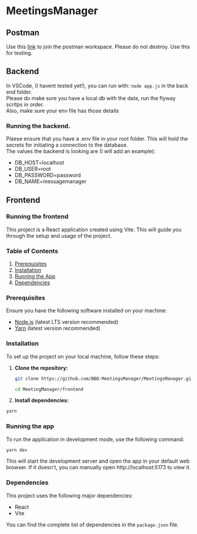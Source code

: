 # MeetingsManager

## Postman

Use this [link](https://app.getpostman.com/join-team?invite_code=86fbcfb0462f951fd07fc3fa07a28b6b&target_code=6d568224b2cbf7d42168ae268cade424) to join the postman workspace. Please do not destroy. Use this for testing.

## Backend

In VSCode, (I havent tested yet!), you can run with: `node app.js` in the back end folder.  
Please do make sure you have a local db with the data, run the flyway scritps in order.  
Also, make sure your env file has those details

### Running the backend.

Plaese ensure that you have a .env file in your root folder. This will hold the secrets for initiating a connection to the database.  
The values the backend is looking are (I will add an example):

- DB_HOST=localhost
- DB_USER=root
- DB_PASSWORD=password
- DB_NAME=messagemanager

## Frontend

### Running the frontend

This project is a React application created using Vite. This will guide you through the setup and usage of the project.

### Table of Contents

1. [Prerequisites](#prerequisites)
2. [Installation](#installation)
3. [Running the App](#running-the-app)
4. [Dependencies](#dependencies)

### Prerequisites

Ensure you have the following software installed on your machine:

- [Node.js](https://nodejs.org/) (latest LTS version recommended)
- [Yarn](https://yarnpkg.com/) (latest version recommended)

### Installation

To set up the project on your local machine, follow these steps:

1. **Clone the repository:**
   ```bash
   git clone https://github.com/BBD-MeetingsManager/MeetingsManager.git
   ```
   ```bash
   cd MeetingManager/frontend
   ```
   
2. **Install dependencies:**

  ```bash
  yarn
  ```

### Running the app

To run the application in development mode, use the following command:

  ```bash
  yarn dev
  ```

This will start the development server and open the app in your default web browser. If it doesn't, you can manually open http://localhost:5173 to view it.

### Dependencies

This project uses the following major dependencies:

- React
- Vite

You can find the complete list of dependencies in the `package.json` file.
